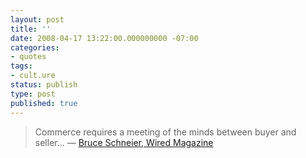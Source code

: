 ```yaml
---
layout: post
title: ''
date: 2008-04-17 13:22:00.000000000 -07:00
categories:
- quotes
tags:
- cult.ure
status: publish
type: post
published: true
---
```

> Commerce requires a meeting of the minds between buyer and seller...
&mdash; <a href="http://www.wired.com/politics/security/news/2008/04/securitymatters_0417" target="_blank">Bruce Schneier, Wired Magazine</a>
